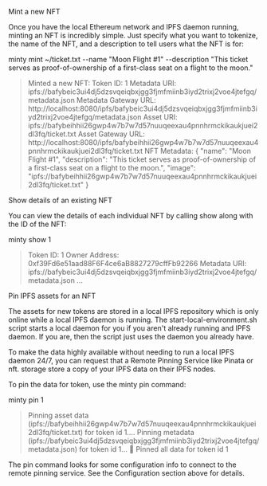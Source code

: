 Mint a new NFT

Once you have the local Ethereum network and IPFS daemon running, minting an NFT is incredibly simple. Just specify what you want to tokenize, the name of the NFT, and a description to tell users what the NFT is for:

minty mint ~/ticket.txt --name "Moon Flight #1" --description "This ticket serves as proof-of-ownership of a first-class seat on a flight to the moon."

> Minted a new NFT:
> Token ID:              1
> Metadata URI:          ipfs://bafybeic3ui4dj5dzsvqeiqbxjgg3fjmfmiinb3iyd2trixj2voe4jtefgq/metadata.json
> Metadata Gateway URL:  http://localhost:8080/ipfs/bafybeic3ui4dj5dzsvqeiqbxjgg3fjmfmiinb3iyd2trixj2voe4jtefgq/metadata.json
> Asset URI:             ipfs://bafybeihhii26gwp4w7b7w7d57nuuqeexau4pnnhrmckikaukjuei2dl3fq/ticket.txt
> Asset Gateway URL:     http://localhost:8080/ipfs/bafybeihhii26gwp4w7b7w7d57nuuqeexau4pnnhrmckikaukjuei2dl3fq/ticket.txt
> NFT Metadata:
> {
>   "name": "Moon Flight #1",
>   "description": "This ticket serves as proof-of-ownership of a first-class seat on a flight to the moon.",
>   "image": "ipfs://bafybeihhii26gwp4w7b7w7d57nuuqeexau4pnnhrmckikaukjuei2dl3fq/ticket.txt"
> }

Show details of an existing NFT

You can view the details of each individual NFT by calling show along with the ID of the NFT:

minty show 1

> Token ID:              1
> Owner Address:         0xf39Fd6e51aad88F6F4ce6aB8827279cffFb92266
> Metadata URI:          ipfs://bafybeic3ui4dj5dzsvqeiqbxjgg3fjmfmiinb3iyd2trixj2voe4jtefgq/metadata.json
> ...

Pin IPFS assets for an NFT

The assets for new tokens are stored in a local IPFS repository which is only online while a local IPFS daemon is running. 
The start-local-environment.sh script starts a local daemon for you if you aren't already running and IPFS daemon. 
If you are, then the script just uses the daemon you already have.

To make the data highly available without needing to run a local IPFS daemon 24/7, you can request that a Remote Pinning Service like Pinata or nft.
storage store a copy of your IPFS data on their IPFS nodes.

To pin the data for token, use the minty pin command:

minty pin 1

> Pinning asset data (ipfs://bafybeihhii26gwp4w7b7w7d57nuuqeexau4pnnhrmckikaukjuei2dl3fq/ticket.txt) for token id 1....
> Pinning metadata (ipfs://bafybeic3ui4dj5dzsvqeiqbxjgg3fjmfmiinb3iyd2trixj2voe4jtefgq/metadata.json) for token id 1...
> 🌿 Pinned all data for token id 1

The pin command looks for some configuration info to connect to the remote pinning service. See the Configuration section above for details.
